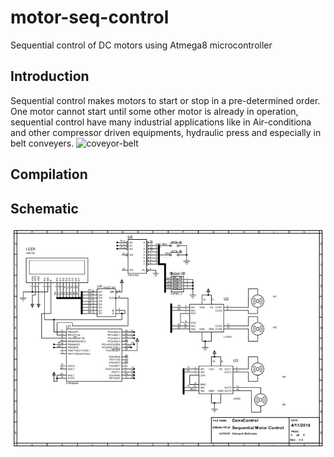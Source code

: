 # motor-seq-control
Sequential control of DC motors using Atmega8 microcontroller

## Introduction
Sequential control makes motors to start or stop in a pre-determined order. One motor cannot
start until some other motor is already in operation, sequential control have many industrial
applications like in Air-conditiona and other compressor driven equipments, hydraulic press and
especially in belt conveyers.
![coveyor-belt]()

## Compilation

## Schematic

![Schematic](ConvControl-schematic.jpg)
